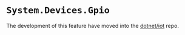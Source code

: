 # `System.Devices.Gpio`

The development of this feature have moved into the [dotnet/iot](http://github.com/dotnet/iot) repo.
